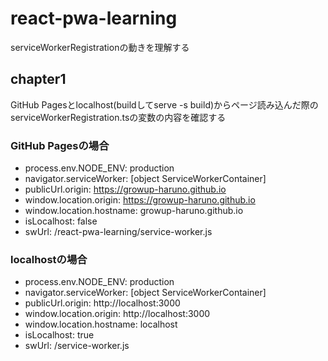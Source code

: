 # react-pwa-learning
serviceWorkerRegistrationの動きを理解する

## chapter1
GitHub Pagesとlocalhost(buildしてserve -s build)からページ読み込んだ際の
serviceWorkerRegistration.tsの変数の内容を確認する

### GitHub Pagesの場合
- process.env.NODE_ENV: production
- navigator.serviceWorker:  [object ServiceWorkerContainer]
- publicUrl.origin:         https://growup-haruno.github.io
- window.location.origin:   https://growup-haruno.github.io
- window.location.hostname: growup-haruno.github.io
- isLocalhost:              false
- swUrl:                    /react-pwa-learning/service-worker.js

### localhostの場合
- process.env.NODE_ENV: production
- navigator.serviceWorker: [object ServiceWorkerContainer]
- publicUrl.origin: http://localhost:3000
- window.location.origin: http://localhost:3000
- window.location.hostname: localhost
- isLocalhost: true
- swUrl: /service-worker.js